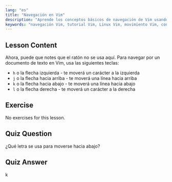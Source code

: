 ```yaml
---
lang: "es"
title: "Navegación en Vim"
description: "Aprende los conceptos básicos de navegación de Vim usando las teclas h, j, k, l. Comprende el movimiento esencial de Vim para principiantes y mejora tus habilidades de línea de comandos de Linux."
keywords: "navegación Vim, tutorial Vim, Linux Vim, movimiento Vim, conceptos básicos Vim, Vim para principiantes, editor de texto Linux, guía Vim"
---
```


## Lesson Content

Ahora, puede que notes que el ratón no se usa aquí. Para navegar por un documento de texto en Vim, usa las siguientes teclas:

- `h` o la flecha izquierda - te moverá un carácter a la izquierda
- `j` o la flecha hacia arriba - te moverá una línea hacia arriba
- `k` o la flecha hacia abajo - te moverá una línea hacia abajo
- `l` o la flecha derecha - te moverá un carácter a la derecha

## Exercise

No exercises for this lesson.

## Quiz Question

¿Qué letra se usa para moverse hacia abajo?

## Quiz Answer

k
